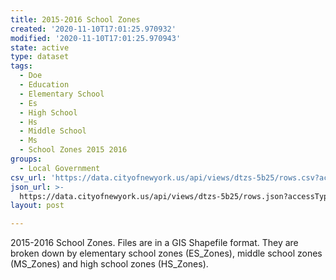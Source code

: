```yaml
---
title: 2015-2016 School Zones
created: '2020-11-10T17:01:25.970932'
modified: '2020-11-10T17:01:25.970943'
state: active
type: dataset
tags:
  - Doe
  - Education
  - Elementary School
  - Es
  - High School
  - Hs
  - Middle School
  - Ms
  - School Zones 2015 2016
groups:
  - Local Government
csv_url: 'https://data.cityofnewyork.us/api/views/dtzs-5b25/rows.csv?accessType=DOWNLOAD'
json_url: >-
  https://data.cityofnewyork.us/api/views/dtzs-5b25/rows.json?accessType=DOWNLOAD
layout: post

---
```

2015-2016 School Zones. Files are in a GIS Shapefile format. They are broken down by elementary school zones (ES_Zones), middle school zones (MS_Zones) and high school zones (HS_Zones).
